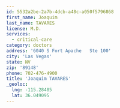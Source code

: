 ```yaml
---
id: 5532a2be-2a7b-4dcb-a48c-a050f5796868
first_name: Joaquim
last_name: TAVARES
license: M.D.
services:
  - critical-care
category: doctors
address: '6040 S Fort Apache   Ste 100'
city: 'Las Vegas'
state: NV
zip: '89148'
phone: 702-476-4900
title: 'Joaquim TAVARES'
_geoloc:
  lng: -115.28485
  lat: 36.049095
---
```

